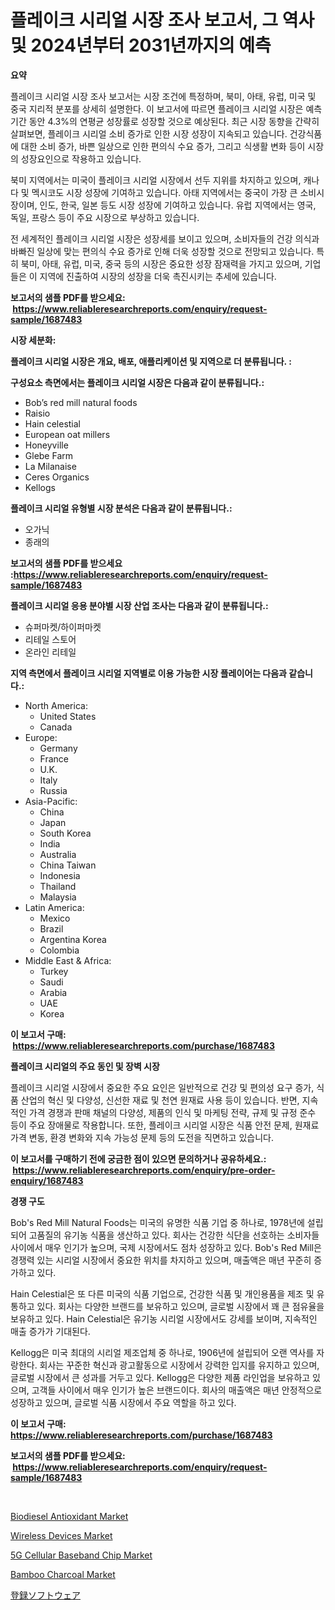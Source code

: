 <p><h1>플레이크 시리얼 시장 조사 보고서, 그 역사 및 2024년부터 2031년까지의 예측</h1></p><p><strong>요약</strong></p>
<p><p>플레이크 시리얼 시장 조사 보고서는 시장 조건에 특정하며, 북미, 아태, 유럽, 미국 및 중국 지리적 분포를 상세히 설명한다. 이 보고서에 따르면 플레이크 시리얼 시장은 예측 기간 동안 4.3%의 연평균 성장률로 성장할 것으로 예상된다. 최근 시장 동향을 간략히 살펴보면, 플레이크 시리얼 소비 증가로 인한 시장 성장이 지속되고 있습니다. 건강식품에 대한 소비 증가, 바쁜 일상으로 인한 편의식 수요 증가, 그리고 식생활 변화 등이 시장의 성장요인으로 작용하고 있습니다.</p><p>북미 지역에서는 미국이 플레이크 시리얼 시장에서 선두 지위를 차지하고 있으며, 캐나다 및 멕시코도 시장 성장에 기여하고 있습니다. 아태 지역에서는 중국이 가장 큰 소비시장이며, 인도, 한국, 일본 등도 시장 성장에 기여하고 있습니다. 유럽 지역에서는 영국, 독일, 프랑스 등이 주요 시장으로 부상하고 있습니다.</p><p>전 세계적인 플레이크 시리얼 시장은 성장세를 보이고 있으며, 소비자들의 건강 의식과 바빠진 일상에 맞는 편의식 수요 증가로 인해 더욱 성장할 것으로 전망되고 있습니다. 특히 북미, 아태, 유럽, 미국, 중국 등의 시장은 중요한 성장 잠재력을 가지고 있으며, 기업들은 이 지역에 진출하여 시장의 성장을 더욱 촉진시키는 추세에 있습니다.</p></p>
<p><strong>보고서의 샘플 PDF를 받으세요: &nbsp;<a href="https://www.reliableresearchreports.com/enquiry/request-sample/1687483">https://www.reliableresearchreports.com/enquiry/request-sample/1687483</a></strong></p>
<p><strong>시장 세분화:</strong></p>
<p><strong> 플레이크 시리얼 시장은 개요, 배포, 애플리케이션 및 지역으로 더 분류됩니다. :</strong></p>
<p><strong>구성요소 측면에서는 플레이크 시리얼 시장은 다음과 같이 분류됩니다.:</strong></p>
<p><ul><li>Bob’s red mill natural foods</li><li>Raisio</li><li>Hain celestial</li><li>European oat millers</li><li>Honeyville</li><li>Glebe Farm</li><li>La Milanaise</li><li>Ceres Organics</li><li>Kellogs</li></ul></p>
<p><strong> 플레이크 시리얼 유형별 시장 분석은 다음과 같이 분류됩니다.:</strong></p>
<p><ul><li>오가닉</li><li>종래의</li></ul></p>
<p><strong>보고서의 샘플 PDF를 받으세요 :<a href="https://www.reliableresearchreports.com/enquiry/request-sample/1687483">https://www.reliableresearchreports.com/enquiry/request-sample/1687483</a></strong></p>
<p><strong> 플레이크 시리얼 응용 분야별 시장 산업 조사는 다음과 같이 분류됩니다.:</strong></p>
<p><ul><li>슈퍼마켓/하이퍼마켓</li><li>리테일 스토어</li><li>온라인 리테일</li></ul></p>
<p><strong>지역 측면에서 플레이크 시리얼 지역별로 이용 가능한 시장 플레이어는 다음과 같습니다.:</strong></p>
<p><ul>
    <li>
        North America:
        <ul>
            <li>United States</li>
            <li>Canada</li>
        </ul>
    </li>
    <li>
        Europe:
        <ul>
            <li>Germany</li>
            <li>France</li>
            <li>U.K.</li>
            <li>Italy</li>
            <li>Russia</li>
        </ul>
    </li>
    <li>
        Asia-Pacific:
        <ul>
            <li>China</li>
            <li>Japan</li>
            <li>South Korea</li>
            <li>India</li>
            <li>Australia</li>
            <li>China Taiwan</li>
            <li>Indonesia</li>
            <li>Thailand</li>
            <li>Malaysia</li>
        </ul>
    </li>
    <li>
        Latin America:
        <ul>
            <li>Mexico</li>
            <li>Brazil</li>
            <li>Argentina Korea</li>
            <li>Colombia</li>
        </ul>
    </li>
    <li>
        Middle East & Africa:
        <ul>
            <li>Turkey</li>
            <li>Saudi</li>
            <li>Arabia</li>
            <li>UAE</li>
            <li>Korea</li>
        </ul>
    </li>
    </ul></p>
<p><strong>이 보고서 구매: &nbsp;<a href="https://www.reliableresearchreports.com/purchase/1687483">https://www.reliableresearchreports.com/purchase/1687483</a></strong></p>
<p><strong>플레이크 시리얼의 주요 동인 및 장벽 시장</strong></p>
<p><p>플레이크 시리얼 시장에서 중요한 주요 요인은 일반적으로 건강 및 편의성 요구 증가, 식품 산업의 혁신 및 다양성, 신선한 재료 및 천연 원재료 사용 등이 있습니다. 반면, 지속적인 가격 경쟁과 판매 채널의 다양성, 제품의 인식 및 마케팅 전략, 규제 및 규정 준수 등이 주요 장애물로 작용합니다. 또한, 플레이크 시리얼 시장은 식품 안전 문제, 원재료 가격 변동, 환경 변화와 지속 가능성 문제 등의 도전을 직면하고 있습니다.</p></p>
<p><strong>이 보고서를 구매하기 전에 궁금한 점이 있으면 문의하거나 공유하세요.: &nbsp;<a href="https://www.reliableresearchreports.com/enquiry/pre-order-enquiry/1687483">https://www.reliableresearchreports.com/enquiry/pre-order-enquiry/1687483</a></strong></p>
<p><strong>경쟁 구도</strong></p>
<p><p>Bob's Red Mill Natural Foods는 미국의 유명한 식품 기업 중 하나로, 1978년에 설립되어 고품질의 유기농 식품을 생산하고 있다. 회사는 건강한 식단을 선호하는 소비자들 사이에서 매우 인기가 높으며, 국제 시장에서도 점차 성장하고 있다. Bob's Red Mill은 경쟁력 있는 시리얼 시장에서 중요한 위치를 차지하고 있으며, 매출액은 매년 꾸준히 증가하고 있다.</p><p>Hain Celestial은 또 다른 미국의 식품 기업으로, 건강한 식품 및 개인용품을 제조 및 유통하고 있다. 회사는 다양한 브랜드를 보유하고 있으며, 글로벌 시장에서 꽤 큰 점유율을 보유하고 있다. Hain Celestial은 유기농 시리얼 시장에서도 강세를 보이며, 지속적인 매출 증가가 기대된다.</p><p>Kellogg은 미국 최대의 시리얼 제조업체 중 하나로, 1906년에 설립되어 오랜 역사를 자랑한다. 회사는 꾸준한 혁신과 광고활동으로 시장에서 강력한 입지를 유지하고 있으며, 글로벌 시장에서 큰 성과를 거두고 있다. Kellogg은 다양한 제품 라인업을 보유하고 있으며, 고객들 사이에서 매우 인기가 높은 브랜드이다. 회사의 매출액은 매년 안정적으로 성장하고 있으며, 글로벌 식품 시장에서 주요 역할을 하고 있다.</p></p>
<p><strong>이 보고서 구매: &nbsp; <a href="https://www.reliableresearchreports.com/purchase/1687483">https://www.reliableresearchreports.com/purchase/1687483</a></strong></p>
<p><strong>보고서의 샘플 PDF를 받으세요: &nbsp;<a href="https://www.reliableresearchreports.com/enquiry/request-sample/1687483">https://www.reliableresearchreports.com/enquiry/request-sample/1687483</a></strong><strong></strong></p>
<p>&nbsp;</p>
<p><p><a href="https://github.com/bmorecock/Market-Research-Report-List-2/blob/main/biodiesel-antioxidant-market.md">Biodiesel Antioxidant Market</a></p><p><a href="https://issuu.com/reportprime-2/docs/wireless-devices-market-size-2030.pptx">Wireless Devices Market</a></p><p><a href="https://view.publitas.com/reportprime-1/5g-cellular-baseband-chip-market-size-growth-outlook-from-2024-to-2031-projecting-at-markets-trends-analysis-by-application-regional-outlook-and-revenue/">5G Cellular Baseband Chip Market</a></p><p><a href="https://github.com/Krish2023na/Market-Research-Report-List-3/blob/main/bamboo-charcoal-market.md">Bamboo Charcoal Market</a></p><p><a href="https://github.com/cnnriuez22368/Market-Research-Report-List-1/blob/main/6821434194355.md">登録ソフトウェア</a></p></p>